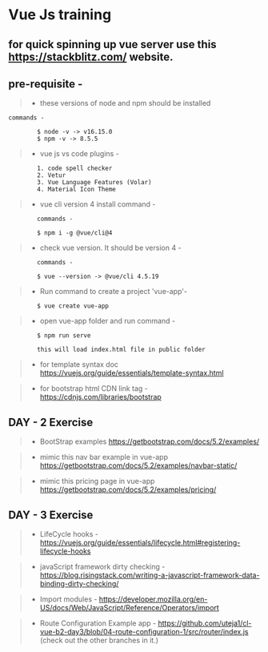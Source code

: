 # Vue Js training

## for quick spinning up vue server use this https://stackblitz.com/ website.

## pre-requisite -

> - these versions of node and npm should be installed

```
commands -

		$ node -v -> v16.15.0
		$ npm -v -> 8.5.5
```

> - vue js vs code plugins -

```
		1. code spell checker
		2. Vetur
		3. Vue Language Features (Volar)
		4. Material Icon Theme

```

> - vue cli version 4 install command -

```
		commands -

		$ npm i -g @vue/cli@4
```

> - check vue version. It should be version 4 -

```
		commands -

		$ vue --version -> @vue/cli 4.5.19
```

> - Run command to create a project 'vue-app'-

```
    	$ vue create vue-app
```

> - open vue-app folder and run command -

```
		$ npm run serve

		this will load index.html file in public folder
```

> - for template syntax doc https://vuejs.org/guide/essentials/template-syntax.html

> - for bootstrap html CDN link tag - https://cdnjs.com/libraries/bootstrap

## DAY - 2 Exercise

> - BootStrap examples https://getbootstrap.com/docs/5.2/examples/

> - mimic this nav bar example in vue-app https://getbootstrap.com/docs/5.2/examples/navbar-static/

> - mimic this pricing page in vue-app https://getbootstrap.com/docs/5.2/examples/pricing/

## DAY - 3 Exercise

> - LifeCycle hooks - https://vuejs.org/guide/essentials/lifecycle.html#registering-lifecycle-hooks

> - javaScript framework dirty checking - https://blog.risingstack.com/writing-a-javascript-framework-data-binding-dirty-checking/

> - Import modules - https://developer.mozilla.org/en-US/docs/Web/JavaScript/Reference/Operators/import

> - Route Configuration Example app - https://github.com/uteja1/cl-vue-b2-day3/blob/04-route-configuration-1/src/router/index.js (check out the other branches in it.)
